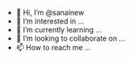 - 👋 Hi, I’m @sanainew
- 👀 I’m interested in ...
- 🌱 I’m currently learning ...
- 💞️ I’m looking to collaborate on ...
- 📫 How to reach me ...

<!---
sanainew/sanainew is a ✨ special ✨ repository because its `README.md` (this file) appears on your GitHub profile.
You can click the Preview link to take a look at your changes.
--->

